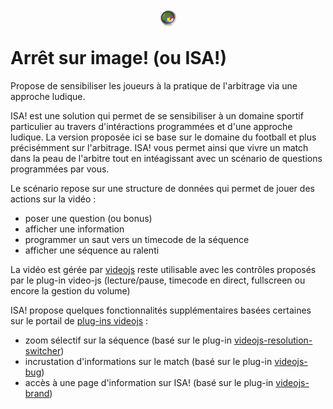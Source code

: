 # <p align="center"><img src="images/isa.png" width="5%" title="Arrêt sur image!" /></p> Arrêt sur image! (ou ISA!)

Propose de sensibiliser les joueurs à la pratique de l'arbitrage via une approche ludique.

ISA! est une solution qui permet de se sensibiliser à un domaine sportif particulier au travers d'intéractions 
programmées et d'une approche ludique.
La version proposée ici se base sur le domaine du football et plus précisémment sur l'arbitrage. ISA! vous permet ainsi que vivre un match 
dans la peau de l'arbitre tout en intéagissant avec un scénario de questions programmées par vous.

Le scénario repose sur une structure de données qui permet de jouer des actions sur la vidéo :
- poser une question (ou bonus)
- afficher une information
- programmer un saut vers un timecode de la séquence
- afficher une séquence au ralenti

La vidéo est gérée par <a href="https://videojs.com/">videojs</a> reste utilisable avec les contrôles proposés par le plug-in video-js (lecture/pause, timecode en direct, fullscreen ou
encore la gestion du volume)

ISA! propose quelques fonctionnalités supplémentaires basées certaines sur le portail de <a href="https://videojs.com/plugins">plug-ins videojs</a> :
- zoom sélectif sur la séquence (basé sur le plug-in <a href="https://www.npmjs.com/package/videojs-resolution-switcher">videojs-resolution-switcher</a>)
- incrustation d'informations sur le match (basé sur le plug-in <a href="https://www.npmjs.com/package/videojs-bug">videojs-bug</a>)
- accès à une page d'information sur ISA! (basé sur le plug-in <a href="https://www.npmjs.com/package/videojs-brand">videojs-brand</a>)
